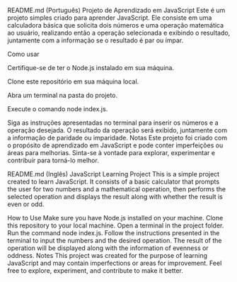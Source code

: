 README.md (Português)
Projeto de Aprendizado em JavaScript
Este é um projeto simples criado para aprender JavaScript. Ele consiste em uma calculadora básica que solicita dois números e uma operação matemática ao usuário, realizando então a operação selecionada e exibindo o resultado, juntamente com a informação se o resultado é par ou ímpar.

Como usar

Certifique-se de ter o Node.js instalado em sua máquina.

Clone este repositório em sua máquina local.

Abra um terminal na pasta do projeto.

Execute o comando node index.js.

Siga as instruções apresentadas no terminal para inserir os números e a operação desejada.
O resultado da operação será exibido, juntamente com a informação de paridade ou imparidade.
Notas
Este projeto foi criado com o propósito de aprendizado em JavaScript e pode conter imperfeições ou áreas para melhorias. Sinta-se à vontade para explorar, experimentar e contribuir para torná-lo melhor.

README.md (Inglês)
JavaScript Learning Project
This is a simple project created to learn JavaScript. It consists of a basic calculator that prompts the user for two numbers and a mathematical operation, then performs the selected operation and displays the result along with whether the result is even or odd.

How to Use
Make sure you have Node.js installed on your machine.
Clone this repository to your local machine.
Open a terminal in the project folder.
Run the command node index.js.
Follow the instructions presented in the terminal to input the numbers and the desired operation.
The result of the operation will be displayed along with the information of evenness or oddness.
Notes
This project was created for the purpose of learning JavaScript and may contain imperfections or areas for improvement. Feel free to explore, experiment, and contribute to make it better.
